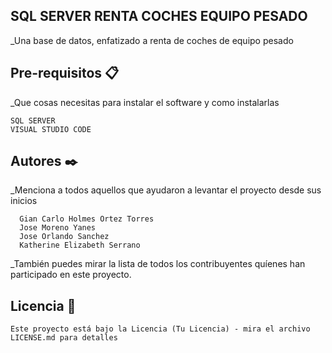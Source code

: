 
## SQL SERVER RENTA COCHES EQUIPO PESADO
_Una base de datos, enfatizado a renta de coches de equipo pesado

## Pre-requisitos 📋

_Que cosas necesitas para instalar el software y como instalarlas
```
SQL SERVER
VISUAL STUDIO CODE
```

## Autores ✒️

_Menciona a todos aquellos que ayudaron a levantar el proyecto desde sus inicios

```
  Gian Carlo Holmes Ortez Torres
  Jose Moreno Yanes
  Jose Orlando Sanchez
  Katherine Elizabeth Serrano
```
_También puedes mirar la lista de todos los contribuyentes quíenes han participado en este proyecto.

## Licencia 📄
```
Este proyecto está bajo la Licencia (Tu Licencia) - mira el archivo LICENSE.md para detalles
```

